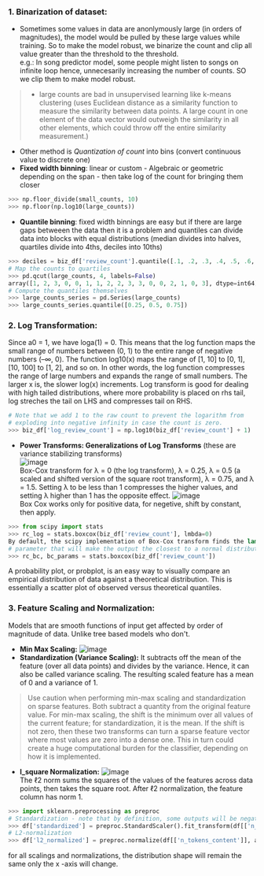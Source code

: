### **1. Binarization of dataset:**
- Sometimes some values in data are anonlymously large (in orders of magnitudes), the model would be pulled by these large values while training. So to make the model robust, we binarize the count and clip all value greater than the threshold to the threshold.  
e.g.: In song predictor model, some people might listen to songs on infinite loop hence, unnecesarily increasing the number of counts. SO we clip them to make model robust.  
> - large counts are bad in unsupervised learning like k-means clustering (uses Euclidean distance as a similarity function to measure the similarity between data points. A large count in one element of the data vector would outweigh the similarity in all other elements, which could throw off the entire similarity measurement.)  

- Other method is *Quantization of count* into bins (convert continuous value to discrete one)   
- **Fixed width binning**: linear or custom - Algebraic or geometric depending on the span - then take log of the count for bringing them closer
```python  
>>> np.floor_divide(small_counts, 10)  
>>> np.floor(np.log10(large_counts))
```
- **Quantile binning**: fixed width binnings are easy but if there are large gaps betweeen the data then it is a problem and quantiles can divide data into blocks with equal distributions (median divides into halves, quartiles divide into 4ths, deciles into 10ths)
```python
>>> deciles = biz_df['review_count'].quantile([.1, .2, .3, .4, .5, .6, .7, .8, .9])
# Map the counts to quartiles
>>> pd.qcut(large_counts, 4, labels=False)
array([1, 2, 3, 0, 0, 1, 1, 2, 2, 3, 3, 0, 0, 2, 1, 0, 3], dtype=int64)
# Compute the quantiles themselves
>>> large_counts_series = pd.Series(large_counts)
>>> large_counts_series.quantile([0.25, 0.5, 0.75])
```

### 2. Log Transformation:
Since a0 = 1, we have loga(1) = 0. This means that the log function maps the small range of numbers between (0, 1) to the entire range of negative numbers (–∞, 0). The function log10(x) maps the range of [1, 10] to [0, 1], [10, 100] to [1, 2], and so on. In other words, the log function compresses the range of large numbers and expands the range of small numbers. The larger x is, the slower log(x) increments. Log transform is good for dealing with high tailed distributions, where more probability is placed on rhs tail, log streches the tail on LHS and compresses tail on RHS.
```python
# Note that we add 1 to the raw count to prevent the logarithm from
# exploding into negative infinity in case the count is zero.
>>> biz_df['log_review_count'] = np.log10(biz_df['review_count'] + 1)
```
- **Power Transforms: Generalizations of Log Transforms** (these are variance stabilizing transforms)  
![image](https://user-images.githubusercontent.com/64798024/94251767-a3d73000-ff40-11ea-987f-073867b19100.png)  
Box-Cox transform for λ = 0 (the log transform), λ = 0.25, λ = 0.5 (a scaled and shifted version of the square root transform), λ = 0.75, and λ = 1.5. Setting λ to be less than 1 compresses the higher values, and setting λ higher than 1 has the opposite effect.
![image](https://user-images.githubusercontent.com/64798024/94251997-f31d6080-ff40-11ea-98ad-c7c7fadcc4fc.png)  
Box Cox works only for positive data, for negetive, shift by constant, then apply. 
```python
>>> from scipy import stats
>>> rc_log = stats.boxcox(biz_df['review_count'], lmbda=0)
By default, the scipy implementation of Box-Cox transform finds the lambda
# parameter that will make the output the closest to a normal distribution
>>> rc_bc, bc_params = stats.boxcox(biz_df['review_count'])
```
A probability plot, or probplot, is an easy way to visually compare an empirical distribution of data against a theoretical distribution. This is essentially a scatter plot of observed versus theoretical quantiles.
### 3. Feature Scaling and Normalization:
Models that are smooth functions of input get affected by order of magnitude of data. Unlike tree based models who don't.
- **Min Max Scaling:**
![image](https://user-images.githubusercontent.com/64798024/94257488-003e4d80-ff49-11ea-8589-1010097394ce.png)  
- **Standardization (Variance Scaling):** 
It subtracts off the mean of the feature (over all data points) and divides by the variance.
Hence, it can also be called variance scaling. The resulting scaled feature has a mean of 0 and a variance of 1.  
>Use caution when performing min-max scaling and standardization on sparse features. Both subtract a quantity from the original
feature value. For min-max scaling, the shift is the minimum over all values of the current feature; for standardization, it is the mean.
If the shift is not zero, then these two transforms can turn a sparse feature vector where most values are zero into a dense one. This in
turn could create a huge computational burden for the classifier, depending on how it is implemented.
- **l_square Normalization:**
![image](https://user-images.githubusercontent.com/64798024/94258063-e9e4c180-ff49-11ea-8d4a-7aa397acdb70.png)  
The ℓ2 norm sums the squares of the values of the features across data points, then takes the square root. After ℓ2 normalization, the feature column has norm 1.
```python
>>> import sklearn.preprocessing as preproc
# Standardization - note that by definition, some outputs will be negative
>>> df['standardized'] = preproc.StandardScaler().fit_transform(df[['n_tokens_content']])
# L2-normalization
>>> df['l2_normalized'] = preproc.normalize(df[['n_tokens_content']], axis=0)
```
for all scalings and normalizations, the distribution shape will remain the same only the x -axis will change.
